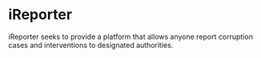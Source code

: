# iReporter
iReporter seeks to provide a platform that allows anyone report corruption cases and interventions to designated authorities.
